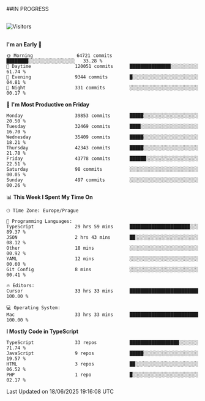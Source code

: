 ##IN PROGRESS
##
![Visitors](https://komarev.com/ghpvc/?username=petrbui&style=for-the-badge&label=Visitors+👀)



##
<!--
[![My GitHub stats](https://github-readme-stats.vercel.app/api?username=petrbui&theme=github_dark)](https://github.com/anuraghazra/github-readme-stats)

[![My wakatime stats](https://github-readme-stats.vercel.app/api/wakatime?username=petrbui&theme=github_dark)](https://github.com/anuraghazra/github-readme-stats)
-->
<!--START_SECTION:waka-->
**I'm an Early 🐤** 

```text
🌞 Morning                64721 commits       ████████░░░░░░░░░░░░░░░░░   33.28 % 
🌆 Daytime                120051 commits      ███████████████░░░░░░░░░░   61.74 % 
🌃 Evening                9344 commits        █░░░░░░░░░░░░░░░░░░░░░░░░   04.81 % 
🌙 Night                  331 commits         ░░░░░░░░░░░░░░░░░░░░░░░░░   00.17 % 
```
📅 **I'm Most Productive on Friday** 

```text
Monday                   39853 commits       █████░░░░░░░░░░░░░░░░░░░░   20.50 % 
Tuesday                  32469 commits       ████░░░░░░░░░░░░░░░░░░░░░   16.70 % 
Wednesday                35409 commits       █████░░░░░░░░░░░░░░░░░░░░   18.21 % 
Thursday                 42343 commits       █████░░░░░░░░░░░░░░░░░░░░   21.78 % 
Friday                   43778 commits       ██████░░░░░░░░░░░░░░░░░░░   22.51 % 
Saturday                 98 commits          ░░░░░░░░░░░░░░░░░░░░░░░░░   00.05 % 
Sunday                   497 commits         ░░░░░░░░░░░░░░░░░░░░░░░░░   00.26 % 
```


📊 **This Week I Spent My Time On** 

```text
🕑︎ Time Zone: Europe/Prague

💬 Programming Languages: 
TypeScript               29 hrs 59 mins      ██████████████████████░░░   89.37 % 
JSON                     2 hrs 43 mins       ██░░░░░░░░░░░░░░░░░░░░░░░   08.12 % 
Other                    18 mins             ░░░░░░░░░░░░░░░░░░░░░░░░░   00.92 % 
YAML                     12 mins             ░░░░░░░░░░░░░░░░░░░░░░░░░   00.60 % 
Git Config               8 mins              ░░░░░░░░░░░░░░░░░░░░░░░░░   00.41 % 

🔥 Editors: 
Cursor                   33 hrs 33 mins      █████████████████████████   100.00 % 

💻 Operating System: 
Mac                      33 hrs 33 mins      █████████████████████████   100.00 % 
```

**I Mostly Code in TypeScript** 

```text
TypeScript               33 repos            ██████████████████░░░░░░░   71.74 % 
JavaScript               9 repos             █████░░░░░░░░░░░░░░░░░░░░   19.57 % 
HTML                     3 repos             ██░░░░░░░░░░░░░░░░░░░░░░░   06.52 % 
PHP                      1 repo              █░░░░░░░░░░░░░░░░░░░░░░░░   02.17 % 
```




 Last Updated on 18/06/2025 19:16:08 UTC
<!--END_SECTION:waka-->
